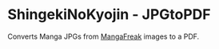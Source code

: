 ShingekiNoKyojin - JPGtoPDF
===========================

Converts Manga JPGs from [MangaFreak](http://www1.mangafreak.net/Manga/Shingeki_No_Kyojin) images to a PDF.

